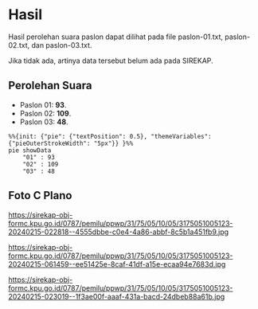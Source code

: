 # Hasil

Hasil perolehan suara paslon dapat dilihat pada file paslon-01.txt, paslon-02.txt, dan paslon-03.txt.

Jika tidak ada, artinya data tersebut belum ada pada SIREKAP.

## Perolehan Suara

 * Paslon 01: **93**.
 * Paslon 02: **109**.
 * Paslon 03: **48**.

```mermaid
%%{init: {"pie": {"textPosition": 0.5}, "themeVariables": {"pieOuterStrokeWidth": "5px"}} }%%
pie showData
    "01" : 93
    "02" : 109
    "03" : 48
```
## Foto C Plano

https://sirekap-obj-formc.kpu.go.id/0787/pemilu/ppwp/31/75/05/10/05/3175051005123-20240215-022818--4555dbbe-c0e4-4a86-abbf-8c5b1a451fb9.jpg

https://sirekap-obj-formc.kpu.go.id/0787/pemilu/ppwp/31/75/05/10/05/3175051005123-20240215-061459--ee51425e-8caf-41df-a15e-ecaa94e7683d.jpg

https://sirekap-obj-formc.kpu.go.id/0787/pemilu/ppwp/31/75/05/10/05/3175051005123-20240215-023019--1f3ae00f-aaaf-431a-bacd-24dbeb88a61b.jpg
